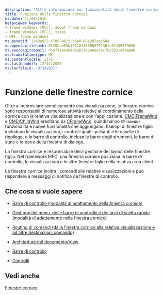 ```yaml
---
description: 'Altre informazioni su: funzionalità delle finestre cornice'
title: Funzione delle finestre cornice
ms.date: 11/04/2016
helpviewer_keywords:
- frame windows [MFC], about frame windows
- frame windows [MFC], tasks
- MFC, frame windows
ms.assetid: 1148a952-6786-4622-b5a8-68a2d7eae584
ms.openlocfilehash: 8f70bbe55b15310133688079236fe57459679090
ms.sourcegitcommit: d6af41e42699628c3e2e6063ec7b03931a49a098
ms.translationtype: MT
ms.contentlocale: it-IT
ms.lasthandoff: 12/11/2020
ms.locfileid: "97142831"
---
```

# <a name="what-frame-windows-do"></a>Funzione delle finestre cornice

Oltre a incorniciare semplicemente una visualizzazione, le finestre cornice sono responsabili di numerose attività relative al coordinamento della cornice con la relativa visualizzazione e con l'applicazione. [CMDIFrameWnd](../mfc/reference/cmdiframewnd-class.md) e [CMDIChildWnd](../mfc/reference/cmdichildwnd-class.md) ereditano da [CFrameWnd](../mfc/reference/cframewnd-class.md), quindi hanno `CFrameWnd` funzionalità e nuove funzionalità che aggiungono. Esempi di finestre figlio includono le visualizzazioni, i controlli quali i pulsanti e le caselle di riepilogo, e le barre di controllo, incluse le barre degli strumenti, le barre di stato e le barre della finestra di dialogo.

La finestra cornice è responsabile della gestione del layout delle finestre figlio. Nel framework MFC, una finestra cornice posiziona le barre di controllo, le visualizzazioni e le altre finestre figlio nella relativa area client.

La finestra cornice inoltra i comandi alle relative visualizzazioni e può rispondere a messaggi di notifica da finestre di controllo.

## <a name="what-do-you-want-to-know-more-about"></a>Che cosa si vuole sapere

- [Barre di controllo (modalità di adattamento nella finestra cornice)](../mfc/control-bars.md)

- [Gestione dei menu, delle barre di controllo e dei tasti di scelta rapida (modalità di adattamento nella finestra cornice)](../mfc/managing-menus-control-bars-and-accelerators.md)

- [Routing di comandi (dalla finestra cornice alla relativa visualizzazione e ad altre destinazioni comando)](../mfc/command-routing.md)

- [Architettura del documento/View](../mfc/document-view-architecture.md)

- [Barre di controllo](../mfc/control-bars.md)

- [Controlli](../mfc/controls-mfc.md)

## <a name="see-also"></a>Vedi anche

[Finestre cornice](../mfc/frame-windows.md)
